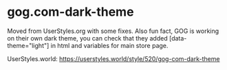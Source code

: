 # gog.com-dark-theme
Moved from UserStyles.org with some fixes. 
Also fun fact, GOG is working on their own dark theme, you can check that they added [data-theme="light"] in html and variables for main store page.

UserStyles.world: https://userstyles.world/style/520/gog-com-dark-theme
